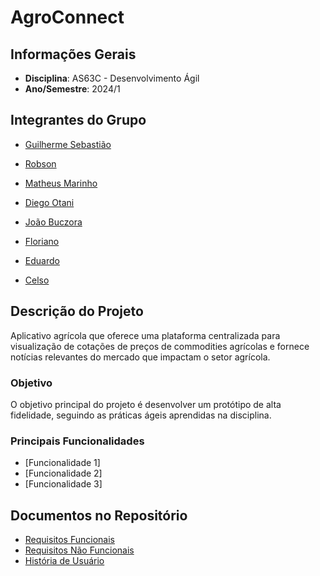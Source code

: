 # AgroConnect

## Informações Gerais

- **Disciplina**: AS63C - Desenvolvimento Ágil
- **Ano/Semestre**: 2024/1

## Integrantes do Grupo

- [Guilherme Sebastião](https://github.com/guievbs)  

- [Robson](https://github.com/robsonldcarvalho)  

- [Matheus Marinho](link_para_github)
 
- [Diego Otani](https://github.com/DiegoOtani)  

- [João Buczora](link_para_github)  

- [Floriano](https://github.com/gabrielflorianoo)

- [Eduardo](https://github.com/eduzindejesus)  

- [Celso](link_para_github)  

## Descrição do Projeto
Aplicativo agrícola que oferece uma
plataforma centralizada para visualização de cotações de
preços de commodities agrícolas e fornece notícias relevantes
do mercado que impactam o setor agrícola.

### Objetivo
O objetivo principal do projeto é desenvolver um protótipo de alta fidelidade, seguindo as práticas ágeis aprendidas na disciplina.

### Principais Funcionalidades
- [Funcionalidade 1]
- [Funcionalidade 2]
- [Funcionalidade 3]

## Documentos no Repositório

- [Requisitos Funcionais](https://github.com/guievbs/agro-connect-2024.1/blob/main/Requisitos%20de%20Usu%C3%A1rio/rf.md)
- [Requisitos Não Funcionais](https://github.com/guievbs/agro-connect-2024.1/blob/main/Requisitos%20de%20Usu%C3%A1rio/rnf.md)
- [História de Usuário](https://github.com/guievbs/agro-connect-2024.1/blob/main/Requisitos%20de%20Usu%C3%A1rio/historiaUsuarios.md)
